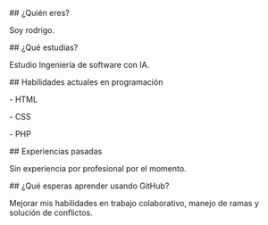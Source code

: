 \## ¿Quién eres?

Soy rodrigo.



\## ¿Qué estudias?

Estudio Ingeniería de software con IA.



\## Habilidades actuales en programación

\- HTML

\- CSS

\- PHP



\## Experiencias pasadas

Sin experiencia por profesional por el momento.



\## ¿Qué esperas aprender usando GitHub?

Mejorar mis habilidades en trabajo colaborativo, manejo de ramas y solución de conflictos.



